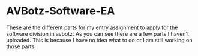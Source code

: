 # AVBotz-Software-EA
These are the different parts for my entry assignment to apply for the software division in avbotz. As you can see there are a few parts I haven't uploaded. This is because I have no idea what to do or I am still working on those parts.
